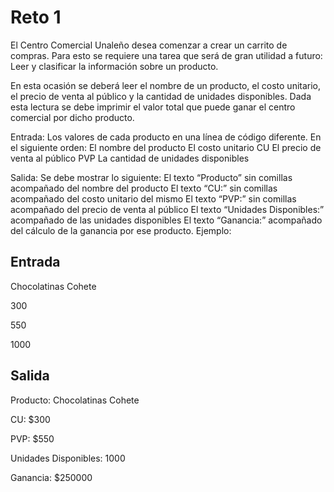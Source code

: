# Reto 1

El Centro Comercial Unaleño desea comenzar a crear un carrito de compras. Para esto se requiere una tarea que será de gran utilidad a futuro: Leer y clasificar la información sobre un producto. 

En esta ocasión se deberá leer el nombre de un producto, el costo unitario, el precio de venta al público y la cantidad de unidades disponibles. Dada esta lectura se debe imprimir el valor total que puede ganar el centro comercial por dicho producto.

Entrada: Los valores de cada producto en una línea de código diferente. En el siguiente orden:
El nombre del producto
El costo unitario CU
El precio de venta al público PVP
La cantidad de unidades disponibles

Salida: Se debe mostrar lo siguiente:
El texto “Producto” sin comillas acompañado del nombre del producto
El texto “CU:” sin comillas acompañado del costo unitario del mismo
El texto “PVP:” sin comillas acompañado del precio de venta al público
El texto “Unidades Disponibles:” acompañado de las unidades disponibles
El texto “Ganancia:” acompañado del cálculo de la ganancia por ese producto. 
Ejemplo: 


## Entrada

Chocolatinas Cohete                                  

300

550

1000



## Salida

Producto: Chocolatinas Cohete

CU: $300

PVP: $550

Unidades Disponibles: 1000

Ganancia: $250000 
